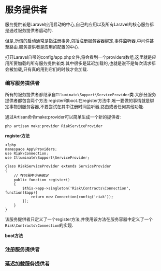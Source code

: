 # 服务提供者

服务提供者是Laravel应用启动的中心,自己的应用以及所有Laravel的核心服务都是通过服务提供者启动的.

但是,所谓的启动通常是指注册事务,包括注册服务容器绑定,事件监听器,中间件甚至路由.服务提供者是应用的配置的中心.

打开Laravel自带的config\/app.php文件,将会看到一个providers数组,这里就是应用所要加载的所有服务提供者类.其中很多是延迟加载的,也就是说不是每次请求都会被加载,只有真的用到它们的时候才会加载.

### 编写服务提供者

所有的服务提供者都继承自`Illuminate\Support\ServiceProvider`类.大部分服务提供者都包含两个方法:register和boot.在register方法中,唯一要做的事情就是绑定事物到服务容器,不要尝试在其中注册时间监听器,路由或者任何其他功能.

通过Artisan命令make:provider可以简单生成一个新的提供者:

```
php artisan make:provider RiakServiceProvider
```

**register方法**

```
<?php
namespace App\Providers;
use Riak\Connection;
use Illuminate\Support\ServiceProvider;

class RiakServiceProvider extends ServiceProvider
{
    // 在容器中注册绑定
    public function register()
    {
        $this->app->singleton('Riak\Contracts\Connection', function($app){
            return new Connection(config('riak'));
        });
    }
}
```

该服务提供者只定义了一个register方法,并使用该方法在服务容器中定义了一个`Riak\Contracts\Connection`的实现.

**boot方法**





### 注册服务提供者

### 延迟加载服务提供者


